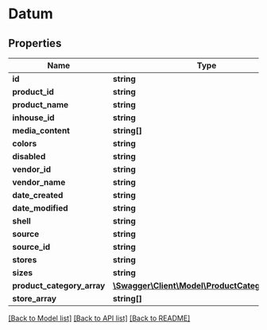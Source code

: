 # Datum

## Properties
Name | Type | Description | Notes
------------ | ------------- | ------------- | -------------
**id** | **string** |  | 
**product_id** | **string** |  | 
**product_name** | **string** |  | 
**inhouse_id** | **string** |  | 
**media_content** | **string[]** |  | 
**colors** | **string** |  | 
**disabled** | **string** |  | 
**vendor_id** | **string** |  | 
**vendor_name** | **string** |  | 
**date_created** | **string** |  | 
**date_modified** | **string** |  | 
**shell** | **string** |  | 
**source** | **string** |  | 
**source_id** | **string** |  | 
**stores** | **string** |  | 
**sizes** | **string** |  | 
**product_category_array** | [**\Swagger\Client\Model\ProductCategoryArray[]**](ProductCategoryArray.md) |  | 
**store_array** | **string[]** |  | 

[[Back to Model list]](../../README.md#documentation-for-models) [[Back to API list]](../../README.md#documentation-for-api-endpoints) [[Back to README]](../../README.md)

